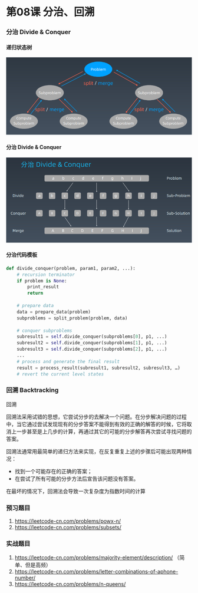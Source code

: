 # 第08课 分治、回溯

### 分治 Divide & Conquer

#### 递归状态树

![8-diguizhuangtaishu](assets/8-diguizhuangtaishu.png)

#### 分治 Divide & Conquer

![8-divide-conquer](assets/8-divide-conquer.png)

#### 分治代码模板

```python
def divide_conquer(problem, param1, param2, ...):
    # recursion terminator
    if problem is None:
        print_result
        return
    
    # prepare data
    data = prepare_data(problem)
    subproblems = split_problem(problem, data)
    
    # conquer subproblems
    subresult1 = self.divide_conquer(subproblems[0], p1, ...)
    subresult2 = self.divide_conquer(subproblems[1], p1, ...)
    subresult3 = self.divide_conquer(subproblems[2], p1, ...)
    ...
    # process and generate the final result
    result = process_result(subresult1, subresult2, subresult3, …)
    # revert the current level states
```



### 回溯 Backtracking

回溯

回溯法采用试错的思想，它尝试分步的去解决一个问题。在分步解决问题的过程中，当它通过尝试发现现有的分步答案不能得到有效的正确的解答的时候，它将取消上一步甚至是上几步的计算，再通过其它的可能的分步解答再次尝试寻找问题的答案。

回溯法通常用最简单的递归方法来实现，在反复重复上述的步骤后可能出现两种情况：

- 找到一个可能存在的正确的答案；
- 在尝试了所有可能的分步方法后宣告该问题没有答案。

在最坏的情况下，回溯法会导致一次复杂度为指数时间的计算



### 预习题目

1. https://leetcode-cn.com/problems/powx-n/
2. https://leetcode-cn.com/problems/subsets/



### 实战题目

1. https://leetcode-cn.com/problems/majority-element/description/ （简单、但是高频）
2. https://leetcode-cn.com/problems/letter-combinations-of-aphone-number/
3. https://leetcode-cn.com/problems/n-queens/